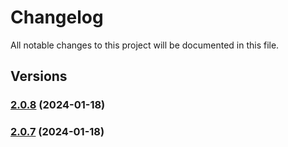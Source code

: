 # Changelog

All notable changes to this project will be documented in this file.

## Versions

### [2.0.8](https://github.com/expr-solver/config-extends/compare/v2.0.7...v2.0.8) (2024-01-18)

### [2.0.7](https://github.com/expr-solver/config-extends/compare/v2.0.6...v2.0.7) (2024-01-18)
